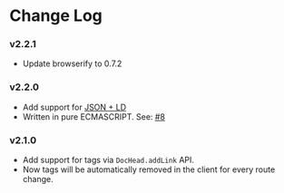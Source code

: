 # Change Log

### v2.2.1
* Update browserify to 0.7.2

### v2.2.0

* Add support for [JSON + LD](https://github.com/kadirahq/meteor-dochead#docheadaddldjsonscriptjsonobj)
* Written in pure ECMASCRIPT. See: [#8](https://github.com/kadirahq/meteor-dochead/pull/8) 

### v2.1.0

* Add support for <link> tags via `DocHead.addLink` API.
* Now tags will be automatically removed in the client for every route change.
